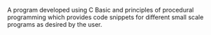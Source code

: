 A program developed using C Basic and principles of procedural programming which provides code snippets for different small scale programs as desired by the user.
